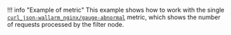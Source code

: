!!! info "Example of metric"
    This example shows how to work with the single [`curl_json-wallarm_nginx/gauge-abnormal`](../../admin-en/monitoring/available-metrics.md#number-of-requests) metric, which shows the number of requests processed by the filter node.
